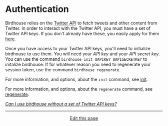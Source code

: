 # Authentication
Birdhouse relies on the [Twitter API](https://developer.twitter.com) to fetch tweets and other content from Twitter. In order to interact with the Twitter API, you must have a set of Twitter API keys. If you don't already have these, you easily apply for them [here](https://developer.twitter.com/en/apply-for-access).

Once you have access to your Twitter API keys, you'll need to initialize birdhouse to use them. You will need your _API key_ and your _API secret key_. You can use the command `birdhouse init $APIKEY $APISECRETKEY` to initalize birdhouse. If for whatever reason you need to regenerate your session token, use the command `birdhouse regenerate`.

For more information, and options, about the `init` command, see [init](/init).

For more information, and options, about the `regenerate` command, see [regenerate](/regenerate).

*[Can I use birdhouse without a set of Twitter API keys?](faq?id=can-i-use-birdhouse-without-a-set-of-twitter-api-keys)*

<hr>
<div style="text-align:center">
	<a class="edit-link" href="https://github.com/wcarhart/docs/blob/master/docs/birdhouse/athentication.md" target="_blank"><i class="fas fa-edit"></i> Edit this page</a>
</div>